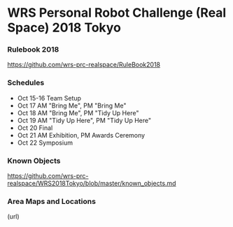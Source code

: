 # WRS Personal Robot Challenge (Real Space) 2018 Tokyo

### Rulebook 2018  
https://github.com/wrs-prc-realspace/RuleBook2018

### Schedules  
* Oct 15-16 Team Setup
* Oct 17 AM "Bring Me", PM "Bring Me"
* Oct 18 AM "Bring Me", PM "Tidy Up Here"
* Oct 19 AM "Tidy Up Here", PM "Tidy Up Here"
* Oct 20 Final
* Oct 21 AM Exhibition, PM Awards Ceremony
* Oct 22 Symposium

### Known Objects  
https://github.com/wrs-prc-realspace/WRS2018Tokyo/blob/master/known_objects.md

### Area Maps and Locations  
(url)
